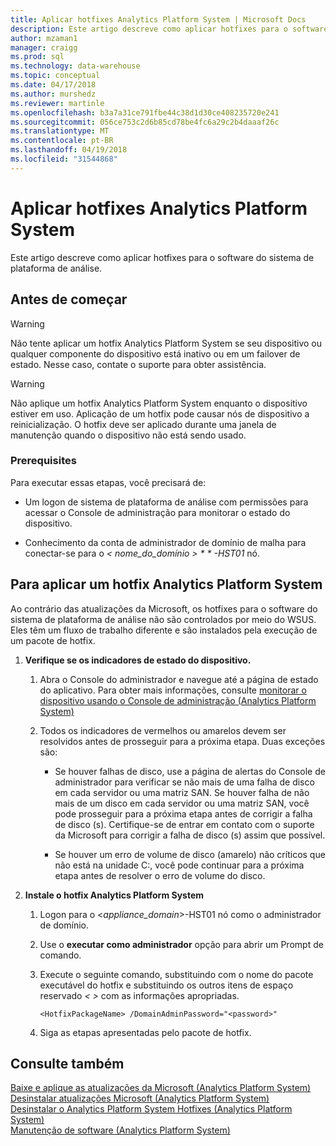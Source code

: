 ```yaml
---
title: Aplicar hotfixes Analytics Platform System | Microsoft Docs
description: Este artigo descreve como aplicar hotfixes para o software do sistema de plataforma de análise.
author: mzaman1
manager: craigg
ms.prod: sql
ms.technology: data-warehouse
ms.topic: conceptual
ms.date: 04/17/2018
ms.author: murshedz
ms.reviewer: martinle
ms.openlocfilehash: b3a7a31ce791fbe44c38d1d30ce408235720e241
ms.sourcegitcommit: 056ce753c2d6b85cd78be4fc6a29c2b4daaaf26c
ms.translationtype: MT
ms.contentlocale: pt-BR
ms.lasthandoff: 04/19/2018
ms.locfileid: "31544868"
---
```

# <a name="apply-analytics-platform-system-hotfixes"></a>Aplicar hotfixes Analytics Platform System
Este artigo descreve como aplicar hotfixes para o software do sistema de plataforma de análise.  
  
## <a name="before-you-begin"></a>Antes de começar  
  
> [!WARNING]  
> Não tente aplicar um hotfix Analytics Platform System se seu dispositivo ou qualquer componente do dispositivo está inativo ou em um failover de estado. Nesse caso, contate o suporte para obter assistência.  
  
> [!WARNING]  
> Não aplique um hotfix Analytics Platform System enquanto o dispositivo estiver em uso. Aplicação de um hotfix pode causar nós de dispositivo a reinicialização. O hotfix deve ser aplicado durante uma janela de manutenção quando o dispositivo não está sendo usado.  
  
### <a name="prerequisites"></a>Prerequisites  
Para executar essas etapas, você precisará de:  
  
-   Um logon de sistema de plataforma de análise com permissões para acessar o Console de administração para monitorar o estado do dispositivo. <!-- MISSING LINKS See [Grant Permissions to Use the Admin Console &#40;SQL Server PDW&#41;](../sqlpdw/grant-permissions-to-use-the-admin-console-sql-server-pdw.md).  -->  
  
-   Conhecimento da conta de administrador de domínio de malha para conectar-se para o *< nome_do_domínio > * * *-HST01** nó.  
  
## <a name="HowToInstallPDW"></a>Para aplicar um hotfix Analytics Platform System  
Ao contrário das atualizações da Microsoft, os hotfixes para o software do sistema de plataforma de análise não são controlados por meio do WSUS. Eles têm um fluxo de trabalho diferente e são instalados pela execução de um pacote de hotfix.  
  
1.  **Verifique se os indicadores de estado do dispositivo.**  
  
    1.  Abra o Console do administrador e navegue até a página de estado do aplicativo. Para obter mais informações, consulte [monitorar o dispositivo usando o Console de administração &#40;Analytics Platform System&#41;](monitor-the-appliance-by-using-the-admin-console.md)  
  
    2.  Todos os indicadores de vermelhos ou amarelos devem ser resolvidos antes de prosseguir para a próxima etapa. Duas exceções são:  
  
        -   Se houver falhas de disco, use a página de alertas do Console de administrador para verificar se não mais de uma falha de disco em cada servidor ou uma matriz SAN. Se houver falha de não mais de um disco em cada servidor ou uma matriz SAN, você pode prosseguir para a próxima etapa antes de corrigir a falha de disco (s). Certifique-se de entrar em contato com o suporte da Microsoft para corrigir a falha de disco (s) assim que possível.  
  
        -   Se houver um erro de volume de disco (amarelo) não críticos que não está na unidade C:\, você pode continuar para a próxima etapa antes de resolver o erro de volume do disco.  
  
2.  **Instale o hotfix Analytics Platform System**  
  
    1.  Logon para o <*appliance_domain*>-HST01 nó como o administrador de domínio.  
  
    2.  Use o **executar como administrador** opção para abrir um Prompt de comando.  
  
    3.  Execute o seguinte comando, substituindo *<HotfixPackageName>* com o nome do pacote executável do hotfix e substituindo os outros itens de espaço reservado *< >* com as informações apropriadas.  
  
        ```  
        <HotfixPackageName> /DomainAdminPassword="<password>"  
        ```  
  
    4.  Siga as etapas apresentadas pelo pacote de hotfix.  
  
## <a name="see-also"></a>Consulte também  
[Baixe e aplique as atualizações da Microsoft &#40;Analytics Platform System&#41;](download-and-apply-microsoft-updates.md)  
[Desinstalar atualizações Microsoft &#40;Analytics Platform System&#41;](uninstall-microsoft-updates.md)  
[Desinstalar o Analytics Platform System Hotfixes &#40;Analytics Platform System&#41;](uninstall-analytics-platform-system-hotfixes.md)  
[Manutenção de software &#40;Analytics Platform System&#41;](software-servicing.md)  
  
